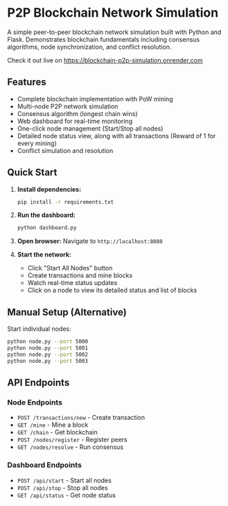 # P2P Blockchain Network Simulation

A simple peer-to-peer blockchain network simulation built with Python and Flask. Demonstrates blockchain fundamentals including consensus algorithms, node synchronization, and conflict resolution.

Check it out live on https://blockchain-p2p-simulation.onrender.com

## Features
- Complete blockchain implementation with PoW mining
- Multi-node P2P network simulation
- Consensus algorithm (longest chain wins)
- Web dashboard for real-time monitoring
- One-click node management (Start/Stop all nodes)
- Detailed node status view, along with all transactions (Reward of 1 for every mining)
- Conflict simulation and resolution

## Quick Start

1. **Install dependencies:**
   ```bash
   pip install -r requirements.txt
   ```

2. **Run the dashboard:**
   ```bash
   python dashboard.py
   ```

3. **Open browser:**
   Navigate to `http://localhost:8080`

4. **Start the network:**
   - Click "Start All Nodes" button
   - Create transactions and mine blocks
   - Watch real-time status updates
   - Click on a node to view its detailed status and list of blocks

## Manual Setup (Alternative)

Start individual nodes:
```bash
python node.py --port 5000
python node.py --port 5001
python node.py --port 5002
python node.py --port 5003
```

## API Endpoints

### Node Endpoints
- `POST /transactions/new` - Create transaction
- `GET /mine` - Mine a block
- `GET /chain` - Get blockchain
- `POST /nodes/register` - Register peers
- `GET /nodes/resolve` - Run consensus

### Dashboard Endpoints
- `POST /api/start` - Start all nodes
- `POST /api/stop` - Stop all nodes
- `GET /api/status` - Get node status
